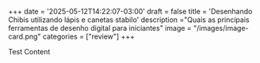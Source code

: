 +++
date = '2025-05-12T14:22:07-03:00'
draft = false
title = 'Desenhando Chibis utilizando lápis e canetas stabilo'
description ="Quais as principais ferramentas de desenho digital para iniciantes"
image = "/images/image-card.png"
categories = ["review"]
+++

Test Content